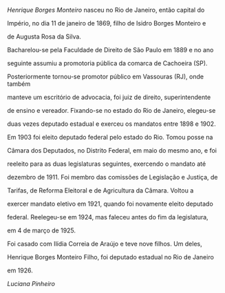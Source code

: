 

*Henrique Borges Monteiro* nasceu no Rio de Janeiro, então capital do

Império, no dia 11 de janeiro de 1869, filho de Isidro Borges Monteiro e

de Augusta Rosa da Silva.



Bacharelou-se pela Faculdade de Direito de São Paulo em 1889 e no ano

seguinte assumiu a promotoria pública da comarca de Cachoeira (SP).

Posteriormente tornou-se promotor público em Vassouras (RJ), onde também

manteve um escritório de advocacia, foi juiz de direito, superintendente

de ensino e vereador. Fixando-se no estado do Rio de Janeiro, elegeu-se

duas vezes deputado estadual e exerceu os mandatos entre 1898 e 1902.



Em 1903 foi eleito deputado federal pelo estado do Rio. Tomou posse na

Câmara dos Deputados, no Distrito Federal, em maio do mesmo ano, e foi

reeleito para as duas legislaturas seguintes, exercendo o mandato até

dezembro de 1911. Foi membro das comissões de Legislação e Justiça, de

Tarifas, de Reforma Eleitoral e de Agricultura da Câmara. Voltou a

exercer mandato eletivo em 1921, quando foi novamente eleito deputado

federal. Reelegeu-se em 1924, mas faleceu antes do fim da legislatura,

em 4 de março de 1925.



Foi casado com Ilídia Correia de Araújo e teve nove filhos. Um deles,

Henrique Borges Monteiro Filho, foi deputado estadual no Rio de Janeiro

em 1926.



*Luciana Pinheiro*



